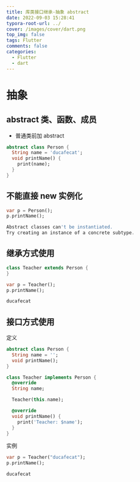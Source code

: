 ```yaml
---
title: 库类接口继承-抽象 abstract
date: 2022-09-03 15:28:41
typora-root-url: ../
cover: /images/cover/dart.png
top_img: false
tags: Flutter
comments: false
categories:
  - Flutter
  - dart
---
```


# 抽象

## abstract 类、函数、成员

- 普通类前加 abstract

```dart
abstract class Person {
  String name = 'ducafecat';
  void printName() {
    print(name);
  }
}
```

## 不能直接 new 实例化

```dart
var p = Person();
p.printName();

Abstract classes can't be instantiated.
Try creating an instance of a concrete subtype.
```

## 继承方式使用

```dart
class Teacher extends Person {
}

var p = Teacher();
p.printName();

ducafecat
```

## 接口方式使用

定义

```dart
abstract class Person {
  String name = '';
  void printName();
}

class Teacher implements Person {
  @override
  String name;

  Teacher(this.name);

  @override
  void printName() {
    print('Teacher: $name');
  }
}
```

实例

```dart
var p = Teacher("ducafecat");
p.printName();

ducafecat
```
